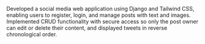 Developed a social media web application using Django and Tailwind CSS, enabling users to register, login, and 
manage posts with text and images. 
Implemented CRUD functionality with secure access so only the post owner can edit or delete their content, and 
displayed tweets in reverse chronological order.
